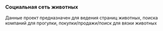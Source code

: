### Социальная сеть животных
Данные проект предназначен для ведения страниц животных, поиска компаний для прогулки, покупки/продажи/поиск для вязки животных